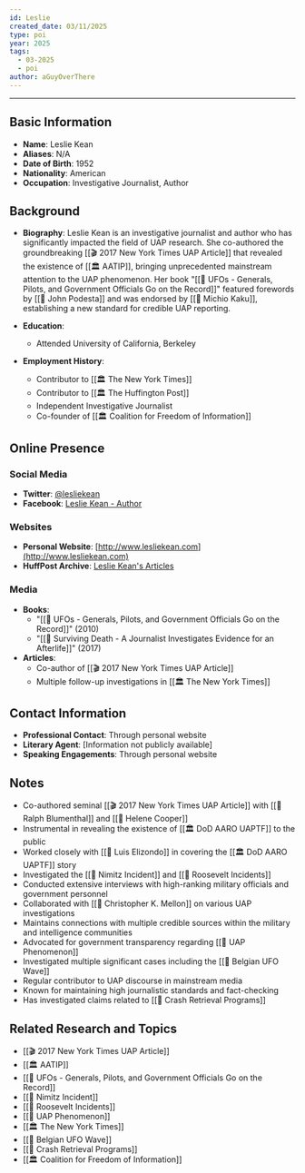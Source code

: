 ```yaml
---
id: Leslie
created_date: 03/11/2025
type: poi
year: 2025
tags:
  - 03-2025
  - poi
author: aGuyOverThere
---
```


----

## Basic Information

- **Name**: Leslie Kean
- **Aliases**: N/A
- **Date of Birth**: 1952
- **Nationality**: American
- **Occupation**: Investigative Journalist, Author

## Background

- **Biography**: Leslie Kean is an investigative journalist and author who has significantly impacted the field of UAP research. She co-authored the groundbreaking [[🎬 2017 New York Times UAP Article]] that revealed the existence of [[🏛️ AATIP]], bringing unprecedented mainstream attention to the UAP phenomenon. Her book "[[📜 UFOs - Generals, Pilots, and Government Officials Go on the Record]]" featured forewords by [[👤 John Podesta]] and was endorsed by [[👤 Michio Kaku]], establishing a new standard for credible UAP reporting.

- **Education**: 
  - Attended University of California, Berkeley

- **Employment History**: 
  - Contributor to [[🏛️ The New York Times]]
  - Contributor to [[🏛️ The Huffington Post]]
  - Independent Investigative Journalist
  - Co-founder of [[🏛️ Coalition for Freedom of Information]]

## Online Presence

### Social Media

- **Twitter**: [@lesliekean](https://twitter.com/lesliekean)
- **Facebook**: [Leslie Kean - Author](https://www.facebook.com/lesliekeanauthor/)

### Websites

- **Personal Website**: [http://www.lesliekean.com](http://www.lesliekean.com)
- **HuffPost Archive**: [Leslie Kean's Articles](https://www.huffpost.com/author/leslie-kean)

### Media

- **Books**: 
  - "[[📜 UFOs - Generals, Pilots, and Government Officials Go on the Record]]" (2010)
  - "[[📜 Surviving Death - A Journalist Investigates Evidence for an Afterlife]]" (2017)
- **Articles**: 
  - Co-author of [[🎬 2017 New York Times UAP Article]]
  - Multiple follow-up investigations in [[🏛️ The New York Times]]

## Contact Information

- **Professional Contact**: Through personal website
- **Literary Agent**: [Information not publicly available]
- **Speaking Engagements**: Through personal website

## Notes

- Co-authored seminal [[🎬 2017 New York Times UAP Article]] with [[👤 Ralph Blumenthal]] and [[👤 Helene Cooper]]
- Instrumental in revealing the existence of [[🏛️ DoD AARO UAPTF]] to the public
- Worked closely with [[👤 Luis Elizondo]] in covering the [[🏛️ DoD AARO UAPTF]] story
- Investigated the [[📜 Nimitz Incident]] and [[📜 Roosevelt Incidents]]
- Conducted extensive interviews with high-ranking military officials and government personnel
- Collaborated with [[👤 Christopher K. Mellon]] on various UAP investigations
- Maintains connections with multiple credible sources within the military and intelligence communities
- Advocated for government transparency regarding [[🔭 UAP Phenomenon]]
- Investigated multiple significant cases including the [[📜 Belgian UFO Wave]]
- Regular contributor to UAP discourse in mainstream media
- Known for maintaining high journalistic standards and fact-checking
- Has investigated claims related to [[🔭 Crash Retrieval Programs]]

## Related Research and Topics

- [[🎬 2017 New York Times UAP Article]]
- [[🏛️ AATIP]]
- [[📜 UFOs - Generals, Pilots, and Government Officials Go on the Record]]
- [[📜 Nimitz Incident]]
- [[📜 Roosevelt Incidents]]
- [[🔭 UAP Phenomenon]]
- [[🏛️ The New York Times]]
- [[📜 Belgian UFO Wave]]
- [[🔭 Crash Retrieval Programs]]
- [[🏛️ Coalition for Freedom of Information]]
